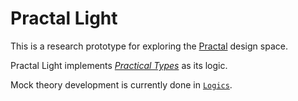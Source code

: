 # Practal Light

This is a research prototype for exploring the [Practal](https://practal.com) design space. 

Practal Light implements [*Practical Types*](https://doi.org/10.47757/practical.types.1) as its logic.

Mock theory development is currently done in [`Logics`](https://github.com/practal/practal-light/blob/ee96172f54a18b9b924efe8b1ca22ffbccc15d20/Sources/practal-light/Logics.swift#L10).
